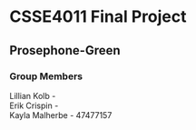 # CSSE4011 Final Project
## Prosephone-Green
### Group Members
Lillian Kolb - \
Erik Crispin - \
Kayla Malherbe - 47477157
